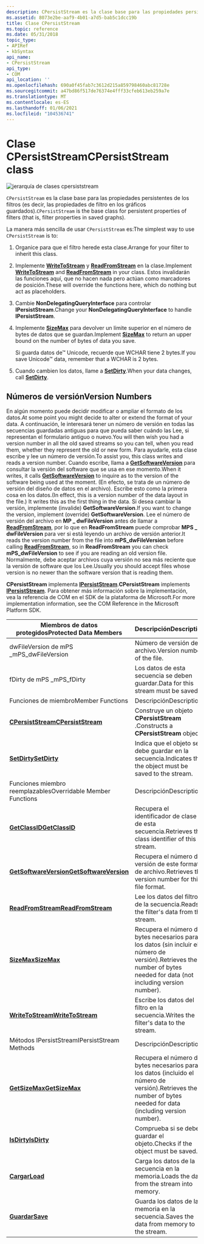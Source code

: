 ```yaml
---
description: CPersistStream es la clase base para las propiedades persistentes de los filtros (es decir, las propiedades de filtro en los gráficos guardados).
ms.assetid: 8073e2be-aaf9-4b01-a7d5-bab5c1dcc19b
title: Clase CPersistStream
ms.topic: reference
ms.date: 05/31/2018
topic_type:
- APIRef
- kbSyntax
api_name:
- CPersistStream
api_type:
- COM
api_location: ''
ms.openlocfilehash: 690a0f45fab7c3612d215a859798460abc81728e
ms.sourcegitcommit: a47bd86f517de76374e4fff33cfeb613eb259a7e
ms.translationtype: MT
ms.contentlocale: es-ES
ms.lasthandoff: 01/06/2021
ms.locfileid: "104536741"
---
```

# <a name="cpersiststream-class"></a><span data-ttu-id="7abcf-103">Clase CPersistStream</span><span class="sxs-lookup"><span data-stu-id="7abcf-103">CPersistStream class</span></span>

![jerarquía de clases cpersiststream](images/pstrm01.png)

<span data-ttu-id="7abcf-105">`CPersistStream` es la clase base para las propiedades persistentes de los filtros (es decir, las propiedades de filtro en los gráficos guardados).</span><span class="sxs-lookup"><span data-stu-id="7abcf-105">`CPersistStream` is the base class for persistent properties of filters (that is, filter properties in saved graphs).</span></span>

<span data-ttu-id="7abcf-106">La manera más sencilla de usar `CPersistStream` es:</span><span class="sxs-lookup"><span data-stu-id="7abcf-106">The simplest way to use `CPersistStream` is to:</span></span>

1.  <span data-ttu-id="7abcf-107">Organice para que el filtro herede esta clase.</span><span class="sxs-lookup"><span data-stu-id="7abcf-107">Arrange for your filter to inherit this class.</span></span>
2.  <span data-ttu-id="7abcf-108">Implemente [**WriteToStream**](cpersiststream-writetostream.md) y [**ReadFromStream**](cpersiststream-readfromstream.md) en la clase.</span><span class="sxs-lookup"><span data-stu-id="7abcf-108">Implement [**WriteToStream**](cpersiststream-writetostream.md) and [**ReadFromStream**](cpersiststream-readfromstream.md) in your class.</span></span> <span data-ttu-id="7abcf-109">Estos invalidarán las funciones aquí, que no hacen nada pero actúan como marcadores de posición.</span><span class="sxs-lookup"><span data-stu-id="7abcf-109">These will override the functions here, which do nothing but act as placeholders.</span></span>
3.  <span data-ttu-id="7abcf-110">Cambie **NonDelegatingQueryInterface** para controlar **IPersistStream**.</span><span class="sxs-lookup"><span data-stu-id="7abcf-110">Change your **NonDelegatingQueryInterface** to handle **IPersistStream**.</span></span>
4.  <span data-ttu-id="7abcf-111">Implemente [**SizeMax**](cpersiststream-sizemax.md) para devolver un límite superior en el número de bytes de datos que se guardan.</span><span class="sxs-lookup"><span data-stu-id="7abcf-111">Implement [**SizeMax**](cpersiststream-sizemax.md) to return an upper bound on the number of bytes of data you save.</span></span>

    <span data-ttu-id="7abcf-112">Si guarda datos de™ Unicode, recuerde que WCHAR tiene 2 bytes.</span><span class="sxs-lookup"><span data-stu-id="7abcf-112">If you save Unicode™ data, remember that a WCHAR is 2 bytes.</span></span>

5.  <span data-ttu-id="7abcf-113">Cuando cambien los datos, llame a [**SetDirty**](cpersiststream-setdirty.md).</span><span class="sxs-lookup"><span data-stu-id="7abcf-113">When your data changes, call [**SetDirty**](cpersiststream-setdirty.md).</span></span>

## <a name="version-numbers"></a><span data-ttu-id="7abcf-114">Números de versión</span><span class="sxs-lookup"><span data-stu-id="7abcf-114">Version Numbers</span></span>

<span data-ttu-id="7abcf-115">En algún momento puede decidir modificar o ampliar el formato de los datos.</span><span class="sxs-lookup"><span data-stu-id="7abcf-115">At some point you might decide to alter or extend the format of your data.</span></span> <span data-ttu-id="7abcf-116">A continuación, le interesará tener un número de versión en todas las secuencias guardadas antiguas para que pueda saber cuándo las Lee, si representan el formulario antiguo o nuevo.</span><span class="sxs-lookup"><span data-stu-id="7abcf-116">You will then wish you had a version number in all the old saved streams so you can tell, when you read them, whether they represent the old or new form.</span></span> <span data-ttu-id="7abcf-117">Para ayudarle, esta clase escribe y lee un número de versión.</span><span class="sxs-lookup"><span data-stu-id="7abcf-117">To assist you, this class writes and reads a version number.</span></span> <span data-ttu-id="7abcf-118">Cuando escribe, llama a [**GetSoftwareVersion**](cpersiststream-getsoftwareversion.md) para consultar la versión del software que se usa en ese momento.</span><span class="sxs-lookup"><span data-stu-id="7abcf-118">When it writes, it calls [**GetSoftwareVersion**](cpersiststream-getsoftwareversion.md) to inquire as to the version of the software being used at the moment.</span></span> <span data-ttu-id="7abcf-119">(En efecto, se trata de un número de versión del diseño de datos en el archivo). Escribe esto como la primera cosa en los datos.</span><span class="sxs-lookup"><span data-stu-id="7abcf-119">(In effect, this is a version number of the data layout in the file.) It writes this as the first thing in the data.</span></span> <span data-ttu-id="7abcf-120">Si desea cambiar la versión, implemente (invalide) **GetSoftwareVersion**.</span><span class="sxs-lookup"><span data-stu-id="7abcf-120">If you want to change the version, implement (override) **GetSoftwareVersion**.</span></span> <span data-ttu-id="7abcf-121">Lee el número de versión del archivo en **MP \_ dwFileVersion** antes de llamar a [**ReadFromStream**](cpersiststream-readfromstream.md), por lo que en **ReadFromStream** puede comprobar **MPS \_ dwFileVersion** para ver si está leyendo un archivo de versión anterior.</span><span class="sxs-lookup"><span data-stu-id="7abcf-121">It reads the version number from the file into **mPS\_dwFileVersion** before calling [**ReadFromStream**](cpersiststream-readfromstream.md), so in **ReadFromStream** you can check **mPS\_dwFileVersion** to see if you are reading an old version file.</span></span> <span data-ttu-id="7abcf-122">Normalmente, debe aceptar archivos cuya versión no sea más reciente que la versión de software que los Lee.</span><span class="sxs-lookup"><span data-stu-id="7abcf-122">Usually you should accept files whose version is no newer than the software version that is reading them.</span></span>

<span data-ttu-id="7abcf-123">**CPersistStream** implementa [**IPersistStream**](/windows/desktop/api/objidl/nn-objidl-ipersiststream).</span><span class="sxs-lookup"><span data-stu-id="7abcf-123">**CPersistStream** implements [**IPersistStream**](/windows/desktop/api/objidl/nn-objidl-ipersiststream).</span></span> <span data-ttu-id="7abcf-124">Para obtener más información sobre la implementación, vea la referencia de COM en el SDK de la plataforma de Microsoft.</span><span class="sxs-lookup"><span data-stu-id="7abcf-124">For more implementation information, see the COM Reference in the Microsoft Platform SDK.</span></span>



| <span data-ttu-id="7abcf-125">Miembros de datos protegidos</span><span class="sxs-lookup"><span data-stu-id="7abcf-125">Protected Data Members</span></span>                                          | <span data-ttu-id="7abcf-126">Descripción</span><span class="sxs-lookup"><span data-stu-id="7abcf-126">Description</span></span>                                                                   |
|-----------------------------------------------------------------|-------------------------------------------------------------------------------|
| <span data-ttu-id="7abcf-127">dwFileVersion de mPS \_</span><span class="sxs-lookup"><span data-stu-id="7abcf-127">mPS\_dwFileVersion</span></span>                                              | <span data-ttu-id="7abcf-128">Número de versión del archivo.</span><span class="sxs-lookup"><span data-stu-id="7abcf-128">Version number of the file.</span></span>                                                   |
| <span data-ttu-id="7abcf-129">fDirty de mPS \_</span><span class="sxs-lookup"><span data-stu-id="7abcf-129">mPS\_fDirty</span></span>                                                     | <span data-ttu-id="7abcf-130">Los datos de esta secuencia se deben guardar.</span><span class="sxs-lookup"><span data-stu-id="7abcf-130">Data for this stream must be saved.</span></span>                                           |
| <span data-ttu-id="7abcf-131">Funciones de miembro</span><span class="sxs-lookup"><span data-stu-id="7abcf-131">Member Functions</span></span>                                                | <span data-ttu-id="7abcf-132">Descripción</span><span class="sxs-lookup"><span data-stu-id="7abcf-132">Description</span></span>                                                                   |
| [<span data-ttu-id="7abcf-133">**CPersistStream**</span><span class="sxs-lookup"><span data-stu-id="7abcf-133">**CPersistStream**</span></span>](cpersiststream-cpersiststream.md)         | <span data-ttu-id="7abcf-134">Construye un objeto **CPersistStream** .</span><span class="sxs-lookup"><span data-stu-id="7abcf-134">Constructs a **CPersistStream** object.</span></span>                                       |
| [<span data-ttu-id="7abcf-135">**SetDirty**</span><span class="sxs-lookup"><span data-stu-id="7abcf-135">**SetDirty**</span></span>](cpersiststream-setdirty.md)                     | <span data-ttu-id="7abcf-136">Indica que el objeto se debe guardar en la secuencia.</span><span class="sxs-lookup"><span data-stu-id="7abcf-136">Indicates that the object must be saved to the stream.</span></span>                        |
| <span data-ttu-id="7abcf-137">Funciones miembro reemplazables</span><span class="sxs-lookup"><span data-stu-id="7abcf-137">Overridable Member Functions</span></span>                                    | <span data-ttu-id="7abcf-138">Descripción</span><span class="sxs-lookup"><span data-stu-id="7abcf-138">Description</span></span>                                                                   |
| [<span data-ttu-id="7abcf-139">**GetClassID**</span><span class="sxs-lookup"><span data-stu-id="7abcf-139">**GetClassID**</span></span>](cpersiststream-getclassid.md)                 | <span data-ttu-id="7abcf-140">Recupera el identificador de clase de esta secuencia.</span><span class="sxs-lookup"><span data-stu-id="7abcf-140">Retrieves the class identifier of this stream.</span></span>                                |
| [<span data-ttu-id="7abcf-141">**GetSoftwareVersion**</span><span class="sxs-lookup"><span data-stu-id="7abcf-141">**GetSoftwareVersion**</span></span>](cpersiststream-getsoftwareversion.md) | <span data-ttu-id="7abcf-142">Recupera el número de versión de este formato de archivo.</span><span class="sxs-lookup"><span data-stu-id="7abcf-142">Retrieves the version number for this file format.</span></span>                            |
| [<span data-ttu-id="7abcf-143">**ReadFromStream**</span><span class="sxs-lookup"><span data-stu-id="7abcf-143">**ReadFromStream**</span></span>](cpersiststream-readfromstream.md)         | <span data-ttu-id="7abcf-144">Lee los datos del filtro de la secuencia.</span><span class="sxs-lookup"><span data-stu-id="7abcf-144">Reads the filter's data from the stream.</span></span>                                      |
| [<span data-ttu-id="7abcf-145">**SizeMax**</span><span class="sxs-lookup"><span data-stu-id="7abcf-145">**SizeMax**</span></span>](cpersiststream-sizemax.md)                       | <span data-ttu-id="7abcf-146">Recupera el número de bytes necesarios para los datos (sin incluir el número de versión).</span><span class="sxs-lookup"><span data-stu-id="7abcf-146">Retrieves the number of bytes needed for data (not including version number).</span></span> |
| [<span data-ttu-id="7abcf-147">**WriteToStream**</span><span class="sxs-lookup"><span data-stu-id="7abcf-147">**WriteToStream**</span></span>](cpersiststream-writetostream.md)           | <span data-ttu-id="7abcf-148">Escribe los datos del filtro en la secuencia.</span><span class="sxs-lookup"><span data-stu-id="7abcf-148">Writes the filter's data to the stream.</span></span>                                       |
| <span data-ttu-id="7abcf-149">Métodos IPersistStream</span><span class="sxs-lookup"><span data-stu-id="7abcf-149">IPersistStream Methods</span></span>                                          | <span data-ttu-id="7abcf-150">Descripción</span><span class="sxs-lookup"><span data-stu-id="7abcf-150">Description</span></span>                                                                   |
| [<span data-ttu-id="7abcf-151">**GetSizeMax**</span><span class="sxs-lookup"><span data-stu-id="7abcf-151">**GetSizeMax**</span></span>](cpersiststream-getsizemax.md)                 | <span data-ttu-id="7abcf-152">Recupera el número de bytes necesarios para los datos (incluido el número de versión).</span><span class="sxs-lookup"><span data-stu-id="7abcf-152">Retrieves the number of bytes needed for data (including version number).</span></span>     |
| [<span data-ttu-id="7abcf-153">**IsDirty**</span><span class="sxs-lookup"><span data-stu-id="7abcf-153">**IsDirty**</span></span>](cpersiststream-isdirty.md)                       | <span data-ttu-id="7abcf-154">Comprueba si se debe guardar el objeto.</span><span class="sxs-lookup"><span data-stu-id="7abcf-154">Checks if the object must be saved.</span></span>                                           |
| [<span data-ttu-id="7abcf-155">**Cargar**</span><span class="sxs-lookup"><span data-stu-id="7abcf-155">**Load**</span></span>](cpersiststream-load.md)                             | <span data-ttu-id="7abcf-156">Carga los datos de la secuencia en la memoria.</span><span class="sxs-lookup"><span data-stu-id="7abcf-156">Loads the data from the stream into memory.</span></span>                                   |
| [<span data-ttu-id="7abcf-157">**Guardar**</span><span class="sxs-lookup"><span data-stu-id="7abcf-157">**Save**</span></span>](cpersiststream-save.md)                             | <span data-ttu-id="7abcf-158">Guarda los datos de la memoria en la secuencia.</span><span class="sxs-lookup"><span data-stu-id="7abcf-158">Saves the data from memory to the stream.</span></span>                                     |



 

 

 
